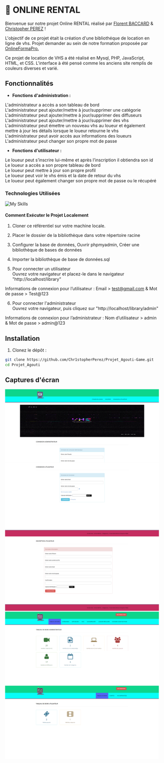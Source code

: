 # 📼 ONLINE RENTAL

Bienvenue sur notre projet Online RENTAL réalisé par <a href="https://github.com/florentbaccard" target="_blank"> Florent BACCARD</a> & <a href="https://github.com/Chr1stopherPerez" target="_blank"> Christopher PEREZ</a> !

L'objectif de ce projet était la création d'une bibliothéque de location en ligne de vhs. Projet demander au sein de notre formation proposée par <a href = 'https://www.onlineformapro.com/' target = "_blank" >OnlineFormaPro.</a>

Ce projet de location de VHS a été réalisé en Mysql, PHP, JavaScript, HTML, et CSS. L'interface à été pensé comme les anciens site remplis de couleurs diverses et varié.

## Fonctionnalités

- **Fonctions d'administration :**

L'administrateur a accès a son tableau de bord<br>
L'administrateur peut ajouter/mettre à jour/supprimer une catégorie<br>
L'administrateur peut ajouter/mettre à jour/supprimer des diffuseurs<br>
L'administrateur peut ajouter/mettre à jour/supprimer des vhs<br>
L'administrateur peut émettre un nouveau vhs au loueur et également mettre à jour les détails lorsque le loueur retourne le vhs<br>
L'administrateur peut avoir accès aux informations des loueurs<br>
L'administrateur peut changer son propre mot de passe<br>

- **Fonctions d'utilisateur :**

Le loueur peut s’inscrire lui-même et après l’inscription il obtiendra son id<br>
Le loueur a accès a son propre tableau de bord<br>
Le loueur peut mettre à jour son propre profil<br>
Le loueur peut voir le vhs émis et la date de retour du vhs<br>
Le loueur peut également changer son propre mot de passe ou le récupéré<br>

### Technologies Utilisées

![My Skills](https://skillicons.dev/icons?i=mysql,php,js,html,css,bootstrap,)

#### Comment Exécuter le Projet Localement

1. Cloner ce référentiel sur votre machine locale.
2. Placer le dossier de la bibliothèque dans votre répertoire racine
3. Configurer la base de données, Ouvrir phpmyadmin, Créer une bibliothèque de bases de données
4. Importer la bibliothèque de base de données.sql<br>

5. Pour connecter un utilisateur<br>
   Ouvrez votre navigateur et placez-le dans le navigateur "http://localhost/library"<br>

Informations de connexion pour l’utilisateur : Email > test@gmail.com & Mot de passe > Test@123<br>

6. Pour connecter l'administrateur<br>
   Ouvrez votre navigateur, puis cliquez sur "http://localhost/library/admin"<br>

Informations de connexion pour l’administrateur : Nom d’utilisateur > admin & Mot de passe > admin@123

## Installation

1. Clonez le dépôt :

```bash
git clone https://github.com/Chr1stopherPerez/Projet_Agouti-Game.git
cd Projet_Agouti

```

## Captures d'écran

![ScreenShoot](Screen_GitHub/Screen1.png)
![ScreenShoot](Screen_GitHub/Screen2.png)
![ScreenShoot](Screen_GitHub/Screen3.png)
![ScreenShoot](Screen_GitHub/Screen4.png)
![ScreenShoot](Screen_GitHub/Screen5.png)
